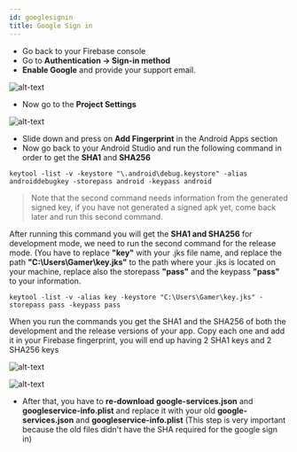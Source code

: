 ```yaml
---
id: googlesignin
title: Google Sign in
---
```


* Go back to your Firebase console
* Go to <b>Authentication -> Sign-in method</b>
* <b>Enable Google</b> and provide your support email.

![alt-text](assets/img/appconfig/googlesignin/1.png)

* Now go to the <b>Project Settings</b>

![alt-text](assets/img/appconfig/googlesignin/2.png)

* Slide down and press on <b>Add Fingerprint</b> in the Android Apps section 
* Now go back to your Android Studio and run the following command in order to get the <b>SHA1</b> and <b>SHA256</b>

```
keytool -list -v -keystore "\.android\debug.keystore" -alias androiddebugkey -storepass android -keypass android 
```

<blockquote>Note that the second command needs information from the generated signed key, if you have not generated a signed apk yet, come back later and run this second command.
</blockquote>

After running this command you will get the <b>SHA1 and SHA256</b> for development mode, we need to run the second command for the release mode. (You have to replace <b>"key"</b> with your .jks file name, and replace the path <b>"C:\Users\Gamer\key.jks"</b> to the path where your .jks is located on your machine, replace also the storepass <b>"pass"</b> and the keypass <b>"pass"</b> to your information.

```
keytool -list -v -alias key -keystore "C:\Users\Gamer\key.jks" -storepass pass -keypass pass
```

When you run the commands you get the SHA1 and the SHA256 of both the development and the release versions of your app. Copy each one and add it in your Firebase fingerprint, you will end up having 2 SHA1 keys and 2 SHA256 keys

![alt-text](assets/img/appconfig/googlesignin/3.png)

![alt-text](assets/img/appconfig/googlesignin/4.png)

* After that, you have to <b>re-download</b> <b>google-services.json</b> and <b>googleservice-info.plist</b> and replace it with your old <b>google-services.json</b> and <b>googleservice-info.plist</b> (This step is very important because the old files didn't have the SHA required for the google sign in)
